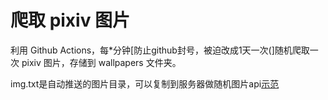 # 爬取 pixiv 图片
利用 Github Actions，每*分钟[防止github封号，被迫改成1天一次(]随机爬取一次 pixiv 图片，存储到 wallpapers 文件夹。

img.txt是自动推送的图片目录，可以复制到服务器做随机图片api[示范](p.tawertwtc.xyz)

